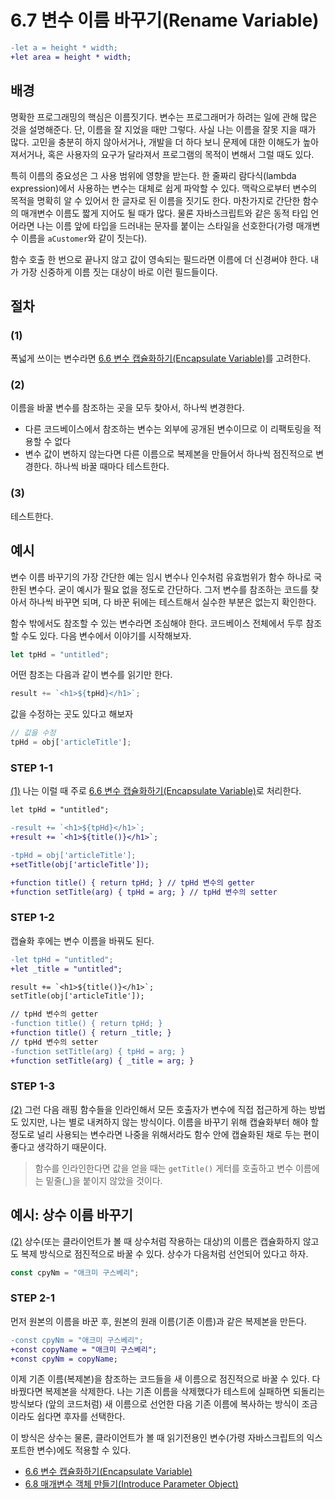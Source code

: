 # 6.7 변수 이름 바꾸기(Rename Variable)
```diff
-let a = height * width;
+let area = height * width;
```
## 배경
명확한 프로그래밍의 핵심은 이름짓기다. 변수는 프로그래머가 하려는 일에 관해 많은 것을 설명해준다. 단, 이름을 잘 지었을 때만 그렇다. 사실 나는 이름을 잘못 지을 때가 많다. 고민을 충분히 하지 않아서거나, 개발을 더 하다 보니 문제에 대한 이해도가 높아져서거나, 혹은 사용자의 요구가 달라져서 프로그램의 목적이 변해서 그럴 때도 있다. 

특히 이름의 중요성은 그 사용 범위에 영향을 받는다. 한 줄짜리 람다식(lambda expression)에서 사용하는 변수는 대체로 쉽게 파악할 수 있다. 맥락으로부터 변수의 목적을 명확히 알 수 있어서 한 글자로 된 이름을 짓기도 한다. 마찬가지로 간단한 함수의 매개변수 이름도 짧게 지어도 될 때가 많다. 물론 자바스크립트와 같은 동적 타입 언어라면 나는 이름 앞에 타입을 드러내는 문자를 붙이는 스타일을 선호한다(가령 매개변수 이름을 `aCustomer`와 같이 짓는다).

함수 호출 한 번으로 끝나지 않고 값이 영속되는 필드라면 이름에 더 신경써야 한다. 내가 가장 신중하게 이름 짓는 대상이 바로 이런 필드들이다.
## 절차
### (1)
폭넓게 쓰이는 변수라면 [6.6 변수 캡슐화하기(Encapsulate Variable)](https://github.com/wonder13662/refactoring-v2/blob/writing/chapter06/6-6.md)를 고려한다.
### (2)
이름을 바꿀 변수를 참조하는 곳을 모두 찾아서, 하나씩 변경한다.
  - 다른 코드베이스에서 참조하는 변수는 외부에 공개된 변수이므로 이 리팩토링을 적용할 수 없다
  - 변수 값이 변하지 않는다면 다른 이름으로 복제본을 만들어서 하나씩 점진적으로 변경한다. 하나씩 바꿀 때마다 테스트한다.
### (3)
테스트한다.
## 예시
변수 이름 바꾸기의 가장 간단한 예는 임시 변수나 인수처럼 유효범위가 함수 하나로 국한된 변수다. 굳이 예시가 필요 없을 정도로 간단하다. 그저 변수를 참조하는 코드를 찾아서 하나씩 바꾸면 되며, 다 바꾼 뒤에는 테스트해서 실수한 부분은 없는지 확인한다.

함수 밖에서도 참조할 수 있는 변수라면 조심해야 한다. 코드베이스 전체에서 두루 참조할 수도 있다. 다음 변수에서 이야기를 시작해보자.
``` javascript
let tpHd = "untitled";
```
어떤 참조는 다음과 같이 변수를 읽기만 한다.
``` javascript
result += `<h1>${tpHd}</h1>`;
```
값을 수정하는 곳도 있다고 해보자
``` javascript
// 값을 수정
tpHd = obj['articleTitle'];
```
### STEP 1-1
[(1)](https://github.com/wonder13662/refactoring-v2/blob/writing/chapter06/6-7.md#1) 나는 이럴 때 주로 [6.6 변수 캡슐화하기(Encapsulate Variable)](https://github.com/wonder13662/refactoring-v2/blob/writing/chapter06/6-6.md)로 처리한다.
``` diff
let tpHd = "untitled";

-result += `<h1>${tpHd}</h1>`;
+result += `<h1>${title()}</h1>`;

-tpHd = obj['articleTitle'];
+setTitle(obj['articleTitle']);

+function title() { return tpHd; } // tpHd 변수의 getter
+function setTitle(arg) { tpHd = arg; } // tpHd 변수의 setter
```
### STEP 1-2
캡슐화 후에는 변수 이름을 바꿔도 된다.
``` diff
-let tpHd = "untitled";
+let _title = "untitled";

result += `<h1>${title()}</h1>`;
setTitle(obj['articleTitle']);

// tpHd 변수의 getter
-function title() { return tpHd; }
+function title() { return _title; }
// tpHd 변수의 setter
-function setTitle(arg) { tpHd = arg; }
+function setTitle(arg) { _title = arg; }
```
### STEP 1-3
[(2)](https://github.com/wonder13662/refactoring-v2/blob/writing/chapter06/6-7.md#2) 그런 다음 래핑 함수들을 인라인해서 모든 호출자가 변수에 직접 접근하게 하는 방법도 있지만, 나는 별로 내켜하지 않는 방식이다. 이름을 바꾸기 위해 캡슐화부터 해야 할 정도로 널리 사용되는 변수라면 나중을 위해서라도 함수 안에 캡슐화된 채로 두는 편이 좋다고 생각하기 때문이다.

> 함수를 인라인한다면 값을 얻을 때는 `getTitle()` 게터를 호출하고 변수 이름에는 밑줄(_)을 붙이지 않았을 것이다.
## 예시: 상수 이름 바꾸기
[(2)](https://github.com/wonder13662/refactoring-v2/blob/writing/chapter06/6-7.md#2) 상수(또는 클라이언트가 볼 때 상수처럼 작용하는 대상)의 이름은 캡슐화하지 않고도 복제 방식으로 점진적으로 바꿀 수 있다. 상수가 다음처럼 선언되어 있다고 하자.
```javascript
const cpyNm = "애크미 구스베리";
```
### STEP 2-1
먼저 원본의 이름을 바꾼 후, 원본의 원래 이름(기존 이름)과 같은 복제본을 만든다.
```diff
-const cpyNm = "애크미 구스베리";
+const copyName = "애크미 구스베리";
+const cpyNm = copyName;
```
이제 기존 이름(복제본)을 참조하는 코드들을 새 이름으로 점진적으로 바꿀 수 있다. 다 바꿨다면 복제본을 삭제한다. 나는 기존 이름을 삭제했다가 테스트에 실패하면 되돌리는 방식보다 (앞의 코드처럼) 새 이름으로 선언한 다음 기존 이름에 복사하는 방식이 조금이라도 쉽다면 후자를 선택한다.

이 방식은 상수는 물론, 클라이언트가 볼 때 읽기전용인 변수(가령 자바스크립트의 익스포트한 변수)에도 적용할 수 있다.

- [6.6 변수 캡슐화하기(Encapsulate Variable)](https://github.com/wonder13662/refactoring-v2/blob/writing/chapter06/6-6.md)
- [6.8 매개변수 객체 만들기(Introduce Parameter Object)](https://github.com/wonder13662/refactoring-v2/blob/writing/chapter06/6-8.md)

